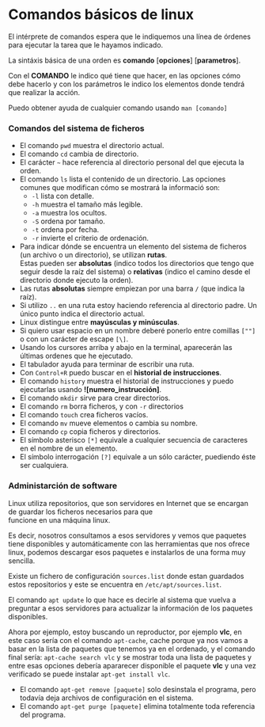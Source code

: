 # Comandos básicos de linux

El intérprete de comandos espera que le indiquemos una línea de órdenes para ejecutar la tarea que le hayamos indicado.  

La sintáxis básica de una orden es **comando** [**opciones**] [**parametros**].  

Con el **COMANDO** le indico qué tiene que hacer, en las opciones cómo debe hacerlo y con los parámetros le indico los elementos donde tendrá que realizar la acción.  

Puedo obtener ayuda de cualquier comando usando `man [comando]`

### Comandos del sistema de ficheros

* El comando `pwd` muestra el directorio actual.
* El comando `cd` cambia de directorio.
* El carácter `~` hace referencia al directorio personal del que ejecuta la orden.
* El comando `ls` lista el contenido de un directorio. Las opciones comunes que modifican cómo se mostrará la informació son:  
  * `-l` lista con detalle.
  * `-h` muestra el tamaño más legible.
  * `-a` muestra los ocultos.
  * `-S` ordena por tamaño.
  * `-t` ordena por fecha.
  * `-r` invierte el criterio de ordenación.
*  Para indicar dónde se encuentra un elemento del sistema de ficheros (un archivo o un directorio), se utilizan **rutas**.  
   Estas pueden ser **absolutas** (indico todos los directorios que tengo que seguir desde la raíz del sistema) o **relativas** (indico el camino desde el directorio donde ejecuto la orden).
*  Las rutas **absolutas** siempre empiezan por una barra `/` (que indica la raíz).
*  Si utilizo `..` en una ruta estoy haciendo referencia al directorio padre. Un único punto indica el directorio actual.
*  Linux distingue entre **mayúsculas y minúsculas**.
*  Si quiero usar espacio en un nombre deberé ponerlo entre comillas `[""]` o con un carácter de escape `[\]`.
*  Usando los cursores arriba y abajo en la terminal, aparecerán las últimas ordenes que he ejecutado.
*  El tabulador ayuda para terminar de escribir una ruta.
*  Con `Control+R` puedo buscar en el **historial de instrucciones**.
*  El comando `history`  muestra el historial de instrucciones y puedo ejecutarlas usando **![numero_instrucción]**. 
*  El comando `mkdir` sirve para crear directorios.
*  El comando `rm` borra ficheros, y con `-r` directorios
*  El comando `touch` crea ficheros vacíos.
*  El comando `mv` mueve elementos o cambia su nombre.
*  El comando `cp` copia ficheros y directorios.
*  El símbolo asterisco `[*]` equivale a cualquier secuencia de caracteres en el nombre de un elemento.
*  El símbolo interrogación `[?]` equivale a un sólo carácter, puediendo éste ser cualquiera.

### Administarción de software

Linux utiliza repositorios, que son servidores en Internet que se encargan de guardar los ficheros necesarios para que  
funcione en una máquina linux.  

Es decir, nosotros consultamos a esos servidores y vemos que paquetes tiene disponibles y automáticamente con las
herramientas que nos ofrece linux, podemos descargar esos paquetes e instalarlos de una forma muy sencilla.

Existe un fichero de configuración `sources.list` donde estan guardados estos repositorios y este se encuentra en `/etc/apt/sources.list`.

El comando `apt update` lo que hace es decirle al sistema que vuelva a preguntar a esos servidores para actualizar 
la información de los paquetes disponibles.

Ahora por ejemplo, estoy buscando un reproductor, por ejemplo **vlc**, en este caso sería con el comando `apt-cache`,
cache porque ya nos vamos a basar en la lista de paquetes que tenemos ya en el ordenado, y el comando final sería:
`apt-cache search vlc` y se mostrar toda una lista de paquetes y entre esas opciones debería apararecer disponible el
paquete **vlc** y una vez verificado se puede instalar `apt-get install vlc`.

* El comando `apt-get remove [paquete]` solo desinstala el programa, pero todavía deja archivos de configuración en el sistema.
* El comando `apt-get purge [paquete]` elimina totalmente toda referencia del programa.





